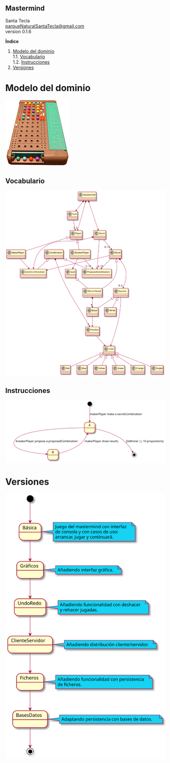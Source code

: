 ## Mastermind
Santa Tecla  
[parqueNaturalSantaTecla@gmail.com](mailto:parqueNaturalSantaTecla@gmail.com)  
version 0.1.6  

**Índice**

1. [Modelo del dominio](#modelo-del-dominio)  
1.1. [Vocabulario](#vocabulario)  
1.2. [Instrucciones](#instrucciones)  
2. [Versiones](#versiones)

# Modelo del dominio  
  
![Mastermind](docs/images/mastermind.jpg)  
  
## Vocabulario

![Vocabulario](./docs/diagrams/out/modeloDelDominio/Vocabulario.svg)  
  
## Instrucciones  
  
![Instrucciones](./docs/diagrams/out/modeloDelDominio/Instrucciones.svg)  
  
# Versiones  
  
![Versiones](./docs/diagrams/out/versiones/versiones.svg)  
